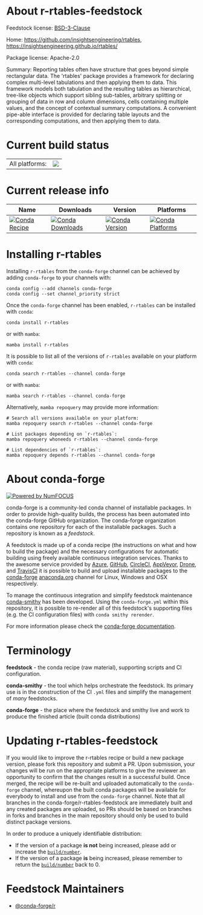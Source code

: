 About r-rtables-feedstock
=========================

Feedstock license: [BSD-3-Clause](https://github.com/conda-forge/r-rtables-feedstock/blob/main/LICENSE.txt)

Home: https://github.com/insightsengineering/rtables, https://insightsengineering.github.io/rtables/

Package license: Apache-2.0

Summary: Reporting tables often have structure that goes beyond simple rectangular data. The 'rtables' package provides a framework for declaring complex multi-level tabulations and then applying them to data. This framework models both tabulation and the resulting tables as hierarchical, tree-like objects which support sibling sub-tables, arbitrary splitting or grouping of data in row and column dimensions, cells containing multiple values, and the concept of contextual summary computations. A convenient pipe-able interface is provided for declaring table layouts and the corresponding computations, and then applying them to data.

Current build status
====================


<table><tr><td>All platforms:</td>
    <td>
      <a href="https://dev.azure.com/conda-forge/feedstock-builds/_build/latest?definitionId=19510&branchName=main">
        <img src="https://dev.azure.com/conda-forge/feedstock-builds/_apis/build/status/r-rtables-feedstock?branchName=main">
      </a>
    </td>
  </tr>
</table>

Current release info
====================

| Name | Downloads | Version | Platforms |
| --- | --- | --- | --- |
| [![Conda Recipe](https://img.shields.io/badge/recipe-r--rtables-green.svg)](https://anaconda.org/conda-forge/r-rtables) | [![Conda Downloads](https://img.shields.io/conda/dn/conda-forge/r-rtables.svg)](https://anaconda.org/conda-forge/r-rtables) | [![Conda Version](https://img.shields.io/conda/vn/conda-forge/r-rtables.svg)](https://anaconda.org/conda-forge/r-rtables) | [![Conda Platforms](https://img.shields.io/conda/pn/conda-forge/r-rtables.svg)](https://anaconda.org/conda-forge/r-rtables) |

Installing r-rtables
====================

Installing `r-rtables` from the `conda-forge` channel can be achieved by adding `conda-forge` to your channels with:

```
conda config --add channels conda-forge
conda config --set channel_priority strict
```

Once the `conda-forge` channel has been enabled, `r-rtables` can be installed with `conda`:

```
conda install r-rtables
```

or with `mamba`:

```
mamba install r-rtables
```

It is possible to list all of the versions of `r-rtables` available on your platform with `conda`:

```
conda search r-rtables --channel conda-forge
```

or with `mamba`:

```
mamba search r-rtables --channel conda-forge
```

Alternatively, `mamba repoquery` may provide more information:

```
# Search all versions available on your platform:
mamba repoquery search r-rtables --channel conda-forge

# List packages depending on `r-rtables`:
mamba repoquery whoneeds r-rtables --channel conda-forge

# List dependencies of `r-rtables`:
mamba repoquery depends r-rtables --channel conda-forge
```


About conda-forge
=================

[![Powered by
NumFOCUS](https://img.shields.io/badge/powered%20by-NumFOCUS-orange.svg?style=flat&colorA=E1523D&colorB=007D8A)](https://numfocus.org)

conda-forge is a community-led conda channel of installable packages.
In order to provide high-quality builds, the process has been automated into the
conda-forge GitHub organization. The conda-forge organization contains one repository
for each of the installable packages. Such a repository is known as a *feedstock*.

A feedstock is made up of a conda recipe (the instructions on what and how to build
the package) and the necessary configurations for automatic building using freely
available continuous integration services. Thanks to the awesome service provided by
[Azure](https://azure.microsoft.com/en-us/services/devops/), [GitHub](https://github.com/),
[CircleCI](https://circleci.com/), [AppVeyor](https://www.appveyor.com/),
[Drone](https://cloud.drone.io/welcome), and [TravisCI](https://travis-ci.com/)
it is possible to build and upload installable packages to the
[conda-forge](https://anaconda.org/conda-forge) [anaconda.org](https://anaconda.org/)
channel for Linux, Windows and OSX respectively.

To manage the continuous integration and simplify feedstock maintenance
[conda-smithy](https://github.com/conda-forge/conda-smithy) has been developed.
Using the ``conda-forge.yml`` within this repository, it is possible to re-render all of
this feedstock's supporting files (e.g. the CI configuration files) with ``conda smithy rerender``.

For more information please check the [conda-forge documentation](https://conda-forge.org/docs/).

Terminology
===========

**feedstock** - the conda recipe (raw material), supporting scripts and CI configuration.

**conda-smithy** - the tool which helps orchestrate the feedstock.
                   Its primary use is in the construction of the CI ``.yml`` files
                   and simplify the management of *many* feedstocks.

**conda-forge** - the place where the feedstock and smithy live and work to
                  produce the finished article (built conda distributions)


Updating r-rtables-feedstock
============================

If you would like to improve the r-rtables recipe or build a new
package version, please fork this repository and submit a PR. Upon submission,
your changes will be run on the appropriate platforms to give the reviewer an
opportunity to confirm that the changes result in a successful build. Once
merged, the recipe will be re-built and uploaded automatically to the
`conda-forge` channel, whereupon the built conda packages will be available for
everybody to install and use from the `conda-forge` channel.
Note that all branches in the conda-forge/r-rtables-feedstock are
immediately built and any created packages are uploaded, so PRs should be based
on branches in forks and branches in the main repository should only be used to
build distinct package versions.

In order to produce a uniquely identifiable distribution:
 * If the version of a package **is not** being increased, please add or increase
   the [``build/number``](https://docs.conda.io/projects/conda-build/en/latest/resources/define-metadata.html#build-number-and-string).
 * If the version of a package **is** being increased, please remember to return
   the [``build/number``](https://docs.conda.io/projects/conda-build/en/latest/resources/define-metadata.html#build-number-and-string)
   back to 0.

Feedstock Maintainers
=====================

* [@conda-forge/r](https://github.com/orgs/conda-forge/teams/r/)

